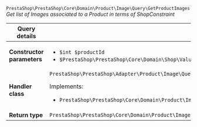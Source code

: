`PrestaShop\PrestaShop\Core\Domain\Product\Image\Query\GetProductImages`
_Get list of Images associated to a Product in terms of ShopConstraint_

| Query details              |    |
| -------------------------- | -- |
| **Constructor parameters** | <ul> <li>`$int $productId`</li>  <li>`$PrestaShop\PrestaShop\Core\Domain\Shop\ValueObject\ShopConstraint $shopConstraint`</li> </ul> |
| **Handler class**          | `PrestaShop\PrestaShop\Adapter\Product\Image\QueryHandler\GetProductImagesHandler`  <p> Implements: </p> <ul>  <li>`PrestaShop\PrestaShop\Core\Domain\Product\Image\QueryHandler\GetProductImagesHandlerInterface`</li>  |
| **Return type** |  `PrestaShop\PrestaShop\Core\Domain\Product\Image\QueryResult\ProductImage[]`  |
